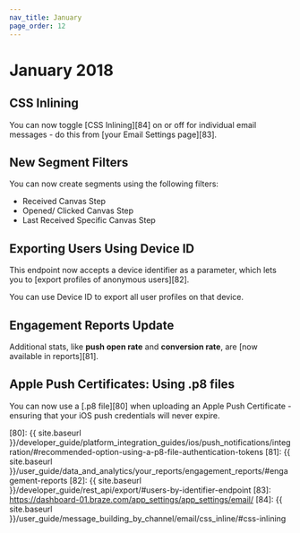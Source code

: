 ```yaml
---
nav_title: January
page_order: 12
---
```

# January 2018

## CSS Inlining

You can now toggle [CSS Inlining][84] on or off for individual email messages - do this from [your Email Settings page][83].

## New Segment Filters

You can now create segments using the following filters:
- Received Canvas Step
- Opened/ Clicked Canvas Step
- Last Received Specific Canvas Step

## Exporting Users Using Device ID

This endpoint now accepts a device identifier as a parameter, which lets you to [export profiles of anonymous users][82].

You can use Device ID to export all user profiles on that device.

## Engagement Reports Update

Additional stats, like **push open rate** and **conversion rate**, are [now available in reports][81].

## Apple Push Certificates: Using .p8 files

You can now use a [.p8 file][80] when uploading an Apple Push Certificate - ensuring that your iOS push credentials will never expire.


[80]: {{ site.baseurl }}/developer_guide/platform_integration_guides/ios/push_notifications/integration/#recommended-option-using-a-p8-file-authentication-tokens
[81]: {{ site.baseurl }}/user_guide/data_and_analytics/your_reports/engagement_reports/#engagement-reports
[82]: {{ site.baseurl }}/developer_guide/rest_api/export/#users-by-identifier-endpoint
[83]: https://dashboard-01.braze.com/app_settings/app_settings/email/
[84]: {{ site.baseurl }}/user_guide/message_building_by_channel/email/css_inline/#css-inlining
